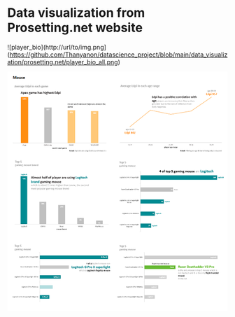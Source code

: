 
# Data visualization from Prosetting.net website

![player_bio](http://url/to/img.png](https://github.com/Thanyanon/datascience_project/blob/main/data_visualization/prosetting.net/player_bio_all.png)

![player_mouse](https://github.com/Thanyanon/datascience_project/blob/main/data_visualization/prosetting.net/player_mouse_all.png)

